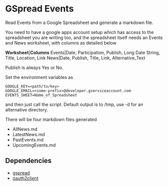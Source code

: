 # GSpread Events

Read Events from a Google Spreadsheet and generate a markdown file.

You need to have a google apps account setup which has access to the
spreadsheet you are writing too, and the spreadsheet itself needs 
an Events and News worksheet, with columns as detailed below 

**Worksheet**|**Columns**
Events|Date, Participation, Publish, Long Date String, Title, Location, Link
News|Date, Publish, Title, Link, Alternative_Text

Publish is always Yes or No.

Set the environment variables as

```
GOOGLE_KEY=<path/to/key>
GOOGLE_EMAIL=<some-prefix>@developer.gserviceaccount.com
EVENTS_SHEET=Name_of_Spreadsheet
```

and then just call the script. Default output is to /tmp, use -d <outdir>
for an alternative directory.

There will be four markdown files generated

* AllNews.md
* LatestNews.md
* PastEvents.md
* UpcomingEvents.md

## Dependencies

* [gspread](https://github.com/burnash/gspread)
* [oauth2client](https://github.com/google/oauth2client)
